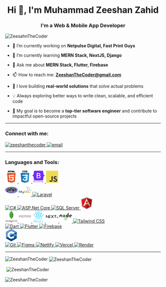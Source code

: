 <h1 align="center">Hi 👋, I'm Muhammad Zeeshan Zahid</h1>
<h3 align="center">I'm a Web & Mobile App Developer</h3>

<p align="left"> 
  <img src="https://komarev.com/ghpvc/?username=ZeesahnTheCoder&label=Profile%20views&color=0e75b6&style=flat" alt="ZeesahnTheCoder" /> 
</p>

- 🔭 I’m currently working on **Netpulse Digital, Fast Print Guys**

- 🌱 I’m currently learning **MERN Stack, NextJS, Django**

- 💬 Ask me about **MERN Stack, Flutter, Firebase**

- 📫 How to reach me: **ZeeshanTheCoder@gmail.com**

- 🚀 I love building **real-world solutions** that solve actual problems

- 💡 Always exploring better ways to write clean, scalable, and efficient code

- 🎯 My goal is to become a **top-tier software engineer** and contribute to impactful open-source projects

---

<h3 align="left">Connect with me:</h3>
<p align="left">
  <a href="https://linkedin.com/in/zeeshanthecoder" target="_blank">
    <img align="center" src="https://cdn.jsdelivr.net/npm/simple-icons@3.0.1/icons/linkedin.svg" alt="zeeshanthecoder" height="30" width="40" />
  </a>
  <a href="mailto:ZeeshanTheCoder@gmail.com">
    <img align="center" src="https://cdn.jsdelivr.net/npm/simple-icons@3.0.1/icons/gmail.svg" alt="email" height="30" width="40" />
  </a>
</p>

---

<h3 align="left">Languages and Tools:</h3>
<p align="left">

<!-- Group 1: HTML, CSS, Bootstrap, JavaScript -->
<a href="https://www.w3.org/html/" target="_blank" rel="noreferrer"> 
  <img src="https://raw.githubusercontent.com/devicons/devicon/master/icons/html5/html5-original-wordmark.svg" alt="HTML5" width="40" height="40"/> 
</a>
<a href="https://www.w3schools.com/css/" target="_blank" rel="noreferrer"> 
  <img src="https://raw.githubusercontent.com/devicons/devicon/master/icons/css3/css3-original-wordmark.svg" alt="CSS3" width="40" height="40"/> 
</a>
<a href="https://getbootstrap.com" target="_blank" rel="noreferrer"> 
  <img src="https://raw.githubusercontent.com/devicons/devicon/master/icons/bootstrap/bootstrap-plain-wordmark.svg" alt="Bootstrap" width="40" height="40"/> 
</a>
<a href="https://developer.mozilla.org/en-US/docs/Web/JavaScript" target="_blank" rel="noreferrer"> 
  <img src="https://raw.githubusercontent.com/devicons/devicon/master/icons/javascript/javascript-original.svg" alt="JavaScript" width="40" height="40"/> 
</a>

<br/>

<!-- Group 2: PHP, MySQL, Laravel -->
<a href="https://www.php.net" target="_blank" rel="noreferrer"> 
  <img src="https://raw.githubusercontent.com/devicons/devicon/master/icons/php/php-original.svg" alt="PHP" width="40" height="40"/> 
</a>
<a href="https://www.mysql.com/" target="_blank" rel="noreferrer"> 
  <img src="https://raw.githubusercontent.com/devicons/devicon/master/icons/mysql/mysql-original-wordmark.svg" alt="MySQL" width="40" height="40"/> 
</a>
<a href="https://laravel.com/" target="_blank" rel="noreferrer"> 
  <img src="https://cdn.worldvectorlogo.com/logos/laravel-2.svg" alt="Laravel" width="40" height="40"/> 
</a>

<br/>

<!-- Group 3: C#, ASP.Net Core, SQL Server, Angular -->
<a href="https://docs.microsoft.com/en-us/dotnet/csharp/" target="_blank" rel="noreferrer">
  <img src="https://cdn.worldvectorlogo.com/logos/c--4.svg" alt="C#" width="40" height="40"/>
</a>
<a href="https://dotnet.microsoft.com/apps/aspnet" target="_blank" rel="noreferrer">
  <img src="https://upload.wikimedia.org/wikipedia/commons/0/0e/Microsoft_.NET_logo.png" alt="ASP.Net Core" width="40" height="40"/>
</a>
<a href="https://www.microsoft.com/en-us/sql-server/" target="_blank" rel="noreferrer">
  <img src="https://brandslogos.com/wp-content/uploads/images/microsoft-sql-server-logo.png" alt="SQL Server" width="40" height="40"/>
</a>
<a href="https://angular.io/" target="_blank" rel="noreferrer">
  <img src="https://raw.githubusercontent.com/devicons/devicon/master/icons/angularjs/angularjs-original.svg" alt="Angular" width="40" height="40"/>
</a>

<br/>

<!-- Group 4: MongoDB, Express JS, React JS, Node JS, Tailwind CSS -->
<a href="https://www.mongodb.com/" target="_blank" rel="noreferrer">
  <img src="https://raw.githubusercontent.com/devicons/devicon/master/icons/mongodb/mongodb-original-wordmark.svg" alt="MongoDB" width="40" height="40"/>
</a>
<a href="https://expressjs.com" target="_blank" rel="noreferrer">
  <img src="https://raw.githubusercontent.com/devicons/devicon/master/icons/express/express-original-wordmark.svg" alt="Express.js" width="40" height="40"/>
</a>
<a href="https://reactjs.org/" target="_blank" rel="noreferrer">
  <img src="https://raw.githubusercontent.com/devicons/devicon/master/icons/react/react-original-wordmark.svg" alt="React.js" width="40" height="40"/>
</a>
<a href="https://nextjs.org/" target="_blank" rel="noreferrer">
  <img src="https://raw.githubusercontent.com/devicons/devicon/master/icons/nextjs/nextjs-original-wordmark.svg" alt="Next.js" width="40" height="40"/>
</a>
<!-- <a href="https://nextjs.org/" target="_blank" rel="noreferrer">
  <img src="https://cdn.jsdelivr.net/gh/devicons/devicon/icons/nextjs/nextjs-original.svg" alt="Next.js" width="40" height="40"/>
</a> -->
<a href="https://nodejs.org/" target="_blank" rel="noreferrer">
  <img src="https://raw.githubusercontent.com/devicons/devicon/master/icons/nodejs/nodejs-original-wordmark.svg" alt="Node.js" width="40" height="40"/>
</a>
<a href="https://tailwindcss.com/" target="_blank" rel="noreferrer">
  <img src="https://www.vectorlogo.zone/logos/tailwindcss/tailwindcss-icon.svg" alt="Tailwind CSS" width="40" height="40"/>
</a>

<br/>

<!-- Group 5: Dart, Flutter, Firebase -->
<a href="https://dart.dev" target="_blank" rel="noreferrer">
  <img src="https://www.vectorlogo.zone/logos/dartlang/dartlang-icon.svg" alt="Dart" width="40" height="40"/>
</a>
<a href="https://flutter.dev" target="_blank" rel="noreferrer">
  <img src="https://www.vectorlogo.zone/logos/flutterio/flutterio-icon.svg" alt="Flutter" width="40" height="40"/>
</a>
<a href="https://firebase.google.com/" target="_blank" rel="noreferrer">
  <img src="https://www.vectorlogo.zone/logos/firebase/firebase-icon.svg" alt="Firebase" width="40" height="40"/>
</a>

<br/>

<!-- Group 6: C++ -->
<a href="https://isocpp.org/" target="_blank" rel="noreferrer">
  <img src="https://raw.githubusercontent.com/devicons/devicon/master/icons/cplusplus/cplusplus-original.svg" alt="C++" width="40" height="40"/>
</a>

<br />

<!-- Tools -->
<a href="https://git-scm.com/" target="_blank" rel="noreferrer"> 
  <img src="https://www.vectorlogo.zone/logos/git-scm/git-scm-icon.svg" alt="Git" width="40" height="40"/> 
</a>
<a href="https://www.figma.com/" target="_blank" rel="noreferrer"> 
  <img src="https://www.vectorlogo.zone/logos/figma/figma-icon.svg" alt="Figma" width="40" height="40"/> 
</a>
<a href="https://www.netlify.com/" target="_blank" rel="noreferrer">
  <img src="https://www.vectorlogo.zone/logos/netlify/netlify-icon.svg" alt="Netlify" width="40" height="40"/>
</a>
<a href="https://vercel.com/" target="_blank" rel="noreferrer">
  <img src="https://www.vectorlogo.zone/logos/vercel/vercel-icon.svg" alt="Vercel" width="40" height="40"/>
</a>
<a href="https://render.com/" target="_blank" rel="noreferrer">
  <img src="https://media.licdn.com/dms/image/v2/D4E0BAQGGDoFoqHtOvA/company-logo_200_200/company-logo_200_200/0/1702595267620/renderco_logo?e=2147483647&v=beta&t=ZYrxKUyruOEupgw5Lr5amgwgBCJq8VXH8r05Qr5CeQc" alt="Render" width="40" height="40"/>
</a>

</p>


---

<p><img align="left" src="https://github-readme-stats.vercel.app/api/top-langs?username=ZeeshanTheCoder&show_icons=true&locale=en&layout=compact" alt="ZeeshanTheCoder" /></p>

<p>&nbsp;<img align="center" src="https://github-readme-stats.vercel.app/api?username=ZeeshanTheCoder&show_icons=true&locale=en" alt="ZeeshanTheCoder" /></p>

<p>&nbsp;<img align="center" src="https://github-profile-trophy.vercel.app/?username=ZeeshanTheCoder&theme=tokyonight&no-frame=false&no-bg=true&margin-w=4" alt="ZeeshanTheCoder" /></p>

<p><img align="center" src="https://github-readme-streak-stats.herokuapp.com/?user=ZeeshanTheCoder&" alt="ZeeshanTheCoder" /></p>
